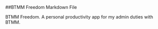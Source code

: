 ##BTMM Freedom Markdown File

BTMM Freedom. A personal productivity app for my admin duties with BTMM.
